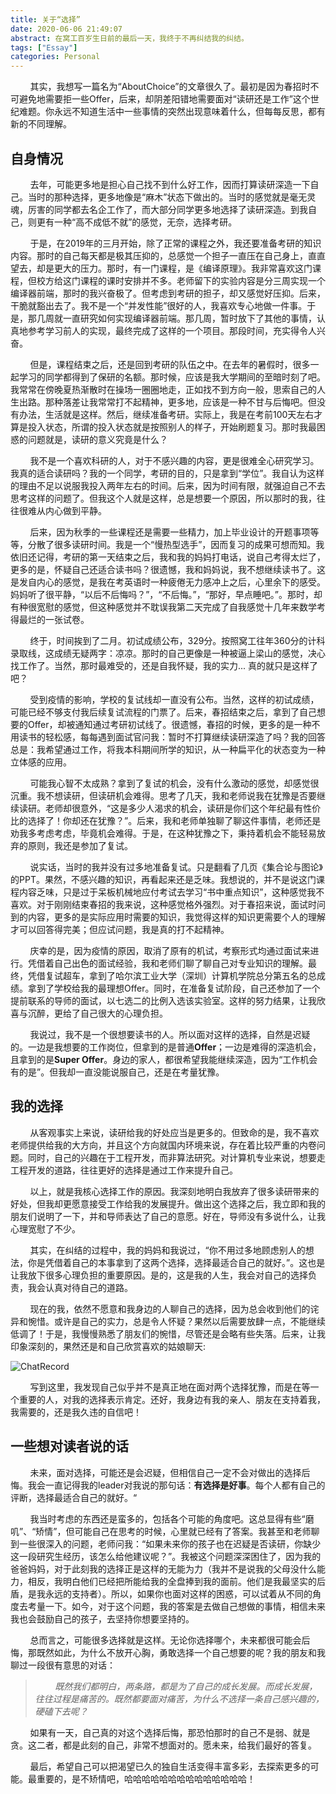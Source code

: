 ```yaml
---
title: 关于“选择”
date: 2020-06-06 21:49:07
abstract: 在窝工百岁生日前的最后一天，我终于不再纠结我的纠结。
tags: ["Essay"]
categories: Personal
---
```


&#160; &#160; &#160; &#160; 其实，我想写一篇名为“AboutChoice”的文章很久了。最初是因为春招时不可避免地需要拒一些Offer，后来，却阴差阳错地需要面对“读研还是工作”这个世纪难题。你永远不知道生活中一些事情的突然出现意味着什么，但每每反思，都有新的不同理解。

## 自身情况

&#160; &#160; &#160; &#160; 去年，可能更多地是担心自己找不到什么好工作，因而打算读研深造一下自己。当时的那种选择，更多地像是“麻木”状态下做出的。当时的感觉就是毫无灵魂，厉害的同学都去名企工作了，而大部分同学更多地选择了读研深造。到我自己，则更有一种“高不成低不就”的感觉，无奈，选择考研。

&#160; &#160; &#160; &#160; 于是，在2019年的三月开始，除了正常的课程之外，我还要准备考研的知识内容。那时的自己每天都是极其压抑的，总感觉一个担子一直压在自己身上，直直望去，却是更大的压力。那时，有一门课程，是《编译原理》。我非常喜欢这门课程，但校方给这门课程的课时安排并不多。老师留下的实验内容是分三周实现一个编译器前端，那时的我兴奋极了。但考虑到考研的担子，却又感觉好压抑。后来，干脆就豁出去了。我不是一个“并发性能”很好的人，我喜欢专心地做一件事。于是，那几周就一直研究如何实现编译器前端。那几周，暂时放下了其他的事情，认真地参考学习前人的实现，最终完成了这样的一个项目。那段时间，充实得令人兴奋。

&#160; &#160; &#160; &#160; 但是，课程结束之后，还是回到考研的队伍之中。在去年的暑假时，很多一起学习的同学都得到了保研的名额。那时候，应该是我大学期间的至暗时刻了吧。我常常在傍晚夏热渐散时在操场一圈圈地走，正如找不到方向一般，思索自己的人生出路。那种落差让我常常打不起精神，更多地，应该是一种不甘与后悔吧。但没有办法，生活就是这样。然后，继续准备考研。实际上，我是在考前100天左右才算是投入状态，所谓的投入状态就是按照别人的样子，开始刷题复习。那时我最困惑的问题就是，读研的意义究竟是什么？

&#160; &#160; &#160; &#160; 我不是一个喜欢科研的人，对于不感兴趣的内容，更是很难全心研究学习。我真的适合读研吗？我的一个同学，考研的目的，只是拿到“学位”。我自认为这样的理由不足以说服我投入两年左右的时间。后来，因为时间有限，就强迫自己不去思考这样的问题了。但我这个人就是这样，总是想要一个原因，所以那时的我，往往很难从内心做到平静。

&#160; &#160; &#160; &#160; 后来，因为秋季的一些课程还是需要一些精力，加上毕业设计的开题事项等等，分散了很多读研时间。我是一个“慢热型选手”，因而复习的成果可想而知。我依旧还记得，考研的第一天结束之后，我和我的妈妈打电话，说自己考得太烂了，更多的是，怀疑自己还适合读书吗？很遗憾，我和妈妈说，我不想继续读书了。这是发自内心的感觉，是我在考英语时一种疲倦无力感冲上之后，心里余下的感受。妈妈听了很平静，“以后不后悔吗？”，“不后悔。”，“那好，早点睡吧。”。那时，却有种很宽慰的感觉，但这种感觉并不耽误我第二天完成了自我感觉十几年来数学考得最烂的一张试卷。

&#160; &#160; &#160; &#160; 终于，时间挨到了二月。初试成绩公布，329分。按照窝工往年360分的计科录取线，这成绩无疑两字：凉凉。那时的自己更像是一种被逼上梁山的感觉，决心找工作了。当然，那时最难受的，还是自我怀疑，我的实力... 真的就只是这样了吧？

&#160; &#160; &#160; &#160; 受到疫情的影响，学校的复试线却一直没有公布。当然，这样的初试成绩，可能已经不够支付我后续复试流程的门票了。后来，春招结束之后，拿到了自己想要的Offer，却被通知通过考研初试线了。很遗憾，春招的时候，更多的是一种不用读书的轻松感，每每遇到面试官问我：暂时不打算继续读研深造了吗？我的回答总是：我希望通过工作，将我本科期间所学的知识，从一种扁平化的状态变为一种立体感的应用。

&#160; &#160; &#160; &#160; 可能我心智不太成熟？拿到了复试的机会，没有什么激动的感觉，却感觉很沉重。我不想读研，但读研机会难得。思考了几天，我和老师说我在犹豫是否要继续读研。老师却很意外，“这是多少人渴求的机会，读研是你们这个年纪最有性价比的选择了！你却还在犹豫？”。后来，我和老师单独聊了聊这件事情，老师还是劝我多考虑考虑，毕竟机会难得。于是，在这种犹豫之下，秉持着机会不能轻易放弃的原则，我还是参加了复试。

&#160; &#160; &#160; &#160; 说实话，当时的我并没有过多地准备复试。只是翻看了几页《集合论与图论》的PPT。果然，不感兴趣的知识，再看起来还是乏味。我想说的，并不是说这门课程内容乏味，只是过于呆板机械地应付考试去学习“书中重点知识”，这种感觉我不喜欢。对于刚刚结束春招的我来说，这种感觉格外强烈。对于春招来说，面试时问到的内容，更多的是实际应用时需要的知识，我觉得这样的知识更需要个人的理解才可以回答得完美；但应试问题，我是真的打不起精神。

&#160; &#160; &#160; &#160; 庆幸的是，因为疫情的原因，取消了原有的机试，考察形式均通过面试来进行。凭借着自己出色的面试经验，我和老师们聊了聊自己对专业知识的理解。最终，凭借复试超车，拿到了哈尔滨工业大学（深圳）计算机学院总分第五名的总成绩。拿到了学校给我的最理想Offer。同时，在准备复试阶段，自己还参加了一个提前联系的导师的面试，以七选二的比例入选该实验室。这样的努力结果，让我欣喜与沉醉，更给了自己很大的心理负担。

&#160; &#160; &#160; &#160; 我说过，我不是一个很想要读书的人。所以面对这样的选择，自然是迟疑的。一边是我想要的工作岗位，但拿到的是普通**Offer**；一边是难得的深造机会，且拿到的是**Super Offer**。身边的家人，都很希望我能继续深造，因为“工作机会有的是”。但我却一直没能说服自己，还是在考量犹豫。

## 我的选择

&#160; &#160; &#160; &#160; 从客观事实上来说，读研给我的好处应当是更多的。但致命的是，我不喜欢老师提供给我的大方向，并且这个方向就国内环境来说，存在着比较严重的内卷问题。同时，自己的兴趣在于工程开发，而非算法研究。对计算机专业来说，想要走工程开发的道路，往往更好的选择是通过工作来提升自己。

&#160; &#160; &#160; &#160; 以上，就是我核心选择工作的原因。我深刻地明白我放弃了很多读研带来的好处，但我却更愿意接受工作给我的发展提升。做出这个选择之后，我立即和我的朋友们说明了一下，并和导师表达了自己的意愿。好在，导师没有多说什么，让我心理宽慰了不少。

&#160; &#160; &#160; &#160; 其实，在纠结的过程中，我的妈妈和我说过，“你不用过多地顾虑别人的想法，你是凭借着自己的本事拿到了这两个选择，选择最适合自己的就好。”。这也是让我放下很多心理负担的重要原因。是的，这是我的人生，我会对自己的选择负责，我会认真对待自己的道路。

&#160; &#160; &#160; &#160; 现在的我，依然不愿意和我身边的人聊自己的选择，因为总会收到他们的诧异和惋惜。或许是自己的实力，总是令人怀疑？果然以后需要放肆一点，不能继续低调了！于是，我慢慢熟悉了朋友们的惋惜，尽管还是会略有些失落。后来，让我印象深刻的，果然还是和自己欣赏喜欢的姑娘聊天:

![ChatRecord](ChatRecord.png)

&#160; &#160; &#160; &#160; 写到这里，我发现自己似乎并不是真正地在面对两个选择犹豫，而是在等一个重要的人，对我的选择表示肯定。还好，我身边有我的亲人、朋友在支持着我，我需要的，还是我久违的自信吧！

## 一些想对读者说的话

&#160; &#160; &#160; &#160; 未来，面对选择，可能还是会迟疑，但相信自己一定不会对做出的选择后悔。我会一直记得我的leader对我说的那句话：**有选择是好事**。每个人都有自己的评断，选择最适合自己的就好。“

&#160; &#160; &#160; &#160; 我当时考虑的东西还是蛮多的，包括各个可能的角度吧。这总显得有些“磨叽”、“矫情”，但可能自己在思考的时候，心里就已经有了答案。我甚至和老师聊到一些很深入的问题，老师问我：“如果未来你的孩子也在迟疑是否读研，你缺少这一段研究生经历，该怎么给他建议呢？”。我被这个问题深深困住了，因为我的爸爸妈妈，对于此刻我的选择正是这样的无能为力（我并不是说我的父母没什么能力，相反，我明白他们已经把所能给我的全盘捧到我的面前。他们是我最坚实的后盾，是我永远的支持者）。所以，如果你也面对这样的困惑，可以试着从不同的角度去考量一下。如今，对于这个问题，我的答案是去做自己想做的事情，相信未来我也会鼓励自己的孩子，去坚持你想要坚持的。

&#160; &#160; &#160; &#160; 总而言之，可能很多选择就是这样。无论你选择哪个，未来都很可能会后悔，那既然如此，为什么不放开心胸，勇敢选择一个自己想要的呢？我的朋友和我聊过一段很有意思的对话：

> &#160; &#160; &#160; &#160; _既然我们都明白，两条路，都是为了自己的成长发展。而成长发展，往往过程是痛苦的。既然都要面对痛苦，为什么不选择一条自己感兴趣的，硬磕下去呢？_

&#160; &#160; &#160; &#160; 如果有一天，自己真的对这个选择后悔，那恐怕那时的自己不是弱、就是贪。这二者，都是此刻的自己，非常不想面对的。愿未来，给我们最好的答复。

&#160; &#160; &#160; &#160; 最后，希望自己可以把渴望已久的独自生活变得丰富多彩，去探索更多的可能。最重要的，是不矫情吧，哈哈哈哈哈哈哈哈哈哈哈哈哈哈！
